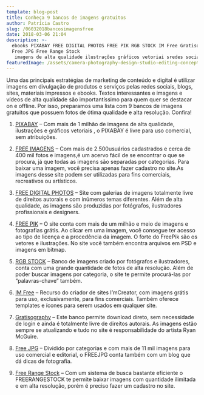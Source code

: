 ```yaml
---
template: blog-post
title: Conheça 9 bancos de imagens gratuitos
author: Patrícia Castro
slug: /06032018bancosimagensfree
date: 2018-03-06 21:04
description: >-
  ebooks PIXABAY FREE DIGITAL PHOTOS FREE PIK RGB STOCK IM Free Gratisography
  Free JPG Free Range Stock
   imagens de alta qualidade ilustrações gráficos vetoriai sredes sociais blogs sites materiais impressos marketing  conteúdo digital
featuredImage: /assets/camera-photography-design-studio-editing-concept_53876-92027.jpg
---
```

<!--StartFragment-->

Uma das principais estratégias de marketing de conteúdo e digital é utilizar imagens em divulgação de produtos e serviços pelas redes sociais, blogs, sites, materiais impressos e ebooks. Textos interessantes e imagens e vídeos de alta qualidade são importantíssimo para quem quer se destacar on e offline. Por isso, preparamos uma lista com 9 bancos de imagens gratuitos que possuem fotos de ótima qualidade e alta resolução. Confira!

1. [PIXABAY](https://pixabay.com/pt/) – Com mais de 1 milhão de imagens de alta qualidade, ilustrações e gráficos vetoriais , o PIXABAY é livre para uso comercial, sem atribuições.

2. [FREE IMAGENS](https://pt.freeimages.com/) – Com mais de 2.500usuários cadastrados e cerca de 400 mil fotos e imagens,é um acervo fácil de se encontrar o que se procura, já que todas as imagens são separadas por categorias. Para baixar uma imagem, você precisa apenas fazer cadastro no site.As imagens desse site podem ser utilizadas para fins comerciais, recreativos ou artísticos.

3. [FREE DIGITAL PHOTOS](http://www.freedigitalphotos.net/) – Site com galerias de imagens totalmente livre de direitos autorais e com inúmeros temas diferentes. Além de alta qualidade, as imagens são produzidas por fotógrafos, ilustradores profissionais e designers.

4. [FREE PIK](https://www.freepik.com/) – O site conta com mais de um milhão e meio de imagens e fotografias grátis. Ao clicar em uma imagem, você consegue ter acesso ao tipo de licença e a procedência da imagem. O forte do FreePik são os vetores e ilustrações. No site você também encontra arquivos em PSD e imagens em bitmap.

5. [RGB STOCK](http://www.rgbstock.com/) – Banco de imagens criado por fotógrafos e ilustradores, conta com uma grande quantidade de fotos de alta resolução. Além de poder buscar imagens por categoria, o site te permite procurá-las por “palavras-chave” também.

6. [IM Free](http://imcreator.com/free/occupations) – Recurso do criador de sites I’mCreator, com imagens grátis para uso, exclusivamente, para fins comerciais. Também oferece templates e ícones para serem usados em qualquer site.

7. [Gratisography](https://gratisography.com/) – Este banco permite download direto, sem necessidade de login e ainda é totalmente livre de direitos autorais. As imagens estão sempre se atualizando e tudo no site é responsabilidade do artista Ryan McGuire.

8. [Free JPG](http://en.freejpg.com.ar/) – Dividido por categorias e com mais de 11 mil imagens para uso comercial e editorial, o FREEJPG conta também com um blog que dá dicas de fotografia.

9. [Free Range Stock](https://freerangestock.com/) – Com um sistema de busca bastante eficiente o FREERANGESTOCK te permite baixar imagens com quantidade ilimitada e em alta resolução, porém é preciso fazer um cadastro no site.

<!--EndFragment-->